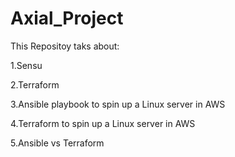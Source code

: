 # Axial_Project

This Repositoy taks about:

1.Sensu 

2.Terraform

3.Ansible playbook to spin up a Linux server in AWS  

4.Terraform to spin up a Linux server in AWS 

5.Ansible vs Terraform

